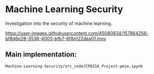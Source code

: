# Machine Learning Security
Investigation into the security of machine learning.



https://user-images.githubusercontent.com/45080834/157864256-bf8d6e28-3536-4003-bfb7-6f8e122dea01.mov


## Main implementation:
```
Machine-Learning-Security/src_code/CP8318 Project-pmse.ipynb
```
